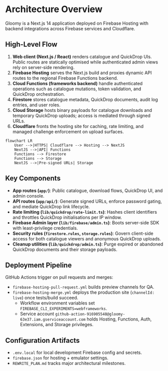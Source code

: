 # Architecture Overview

Gloomy is a Next.js 14 application deployed on Firebase Hosting with backend integrations across Firebase services and Cloudflare.

## High-Level Flow

1. **Web client (Next.js / React)** renders catalogue and QuickDrop UIs. Public routes are statically optimised while authenticated admin views rely on server-side rendering.
2. **Firebase Hosting** serves the Next.js build and proxies dynamic API routes to the regional Firebase Functions backend.
3. **Cloud Functions (frameworks backend)** handle authenticated operations such as catalogue mutations, token validation, and QuickDrop orchestration.
4. **Firestore** stores catalogue metadata, QuickDrop documents, audit log entries, and user roles.
5. **Cloud Storage** hosts binary payloads for catalogue downloads and temporary QuickDrop uploads; access is mediated through signed URLs.
6. **Cloudflare** fronts the hosting site for caching, rate limiting, and managed challenge enforcement on upload surfaces.

```mermaid
flowchart LR
    User -->|HTTPS| Cloudflare --> Hosting --> NextJS
    NextJS -->|API| Functions
    Functions --> Firestore
    Functions --> Storage
    NextJS -->|Pre-signed URLs| Storage
```

## Key Components

- **App routes (`app/`)**: Public catalogue, download flows, QuickDrop UI, and admin console.
- **API routes (`app/api/`)**: Generate signed URLs, enforce password gating, and mediate QuickDrop link lifecycle.
- **Rate limiting (`lib/quickdrop/rate-limit.ts`)**: Hashes client identifiers and throttles QuickDrop initialisations per IP window.
- **Firebase Admin layer (`lib/firebase/admin.ts`)**: Boots server-side SDK with least-privilege credentials.
- **Security rules (`firestore.rules`, `storage.rules`)**: Govern client-side access for both catalogue viewers and anonymous QuickDrop uploads.
- **Cleanup utilities (`lib/quickdrop/admin.ts`)**: Purge expired or abandoned QuickDrop documents and their storage payloads.

## Deployment Pipeline

GitHub Actions trigger on pull requests and merges:

- `firebase-hosting-pull-request.yml` builds preview channels for QA.
- `firebase-hosting-merge.yml` deploys the production site (`channelId: live`) once tests/build succeed.
  - Workflow environment variables set `FIREBASE_CLI_EXPERIMENTS=webframeworks`.
  - Service account `github-action-916905548@gloomy-63e37.iam.gserviceaccount.com` holds Hosting, Functions, Auth, Extensions, and Storage privileges.

## Configuration Artifacts

- `.env.local` for local development Firebase config and secrets.
- `firebase.json` for hosting + emulator settings.
- `REWRITE_PLAN.md` tracks major architectural milestones.

